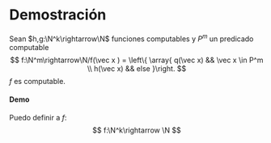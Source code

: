 # Demostración

Sean $h,g:\N^k\rightarrow\N$ funciones computables y $P^m$ un predicado computable
$$
f:\N^m\rightarrow\N/f(\vec x ) = \left\{	\array{    q(\vec x)	&&	\vec x \in P^m \\    h(\vec x)	&& 	else	}\right.
$$
$f$ es computable.

#### Demo

Puedo definir a $f$:
$$
f:\N^k\rightarrow \N
$$




